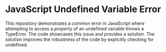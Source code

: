 # JavaScript Undefined Variable Error

This repository demonstrates a common error in JavaScript where attempting to access a property of an undefined variable throws a TypeError. The code showcases this issue and provides a solution.  The solution improves the robustness of the code by explicitly checking for undefined.